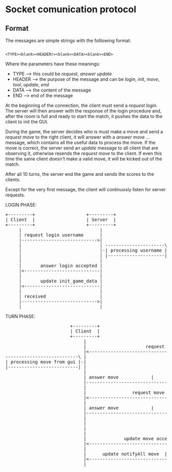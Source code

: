 # Socket comunication protocol

## Format
The messages are simple strings with the folllowing format: 
```

<TYPE><blank><HEADERr><blank><DATA><blank><END>

````
Where the parameters have these meanings:
* TYPE --> this could be *request*, *answer* *update*
* HEADER --> the purpose of the message and can be *login*, *init*, *move*, *tool*, *update*, *end*
* DATA --> the content of the message
* END --> end of the message

At the beginning of the connection, the client must send a *request login*. The server will then answer with the response of the login procedure and, after the room is full and ready to start the match, it  pushes the data to the client to init the GUI.

During the game, the server decides who is must make a move and send a *request move* to the right client, it will answer with a *answer move ...* message, which contains all the useful data to process the move. If the move is correct, the server send an *update* message to all client that are observing it, otherwise resends the *request move* to the client. If even this time the same client doesn't make a valid move, it will be kicked out of the match.

After all 10 turns, the server end the game and sends the scores to the clients.

Except for the very first message, the client will continuosly listen for server requests.


LOGIN PHASE:

<pre>
+---------+                   +---------+
| Client  |                   | Server  |
+---------+                   +---------+
     |                             |
     | request login username      |
     |---------------------------->|
     |                             | ----------------------\
     |                             |-| processing username |
     |                             | |---------------------|
     |                             |
     |       answer login accepted |
     |<----------------------------|
     |                             |
     |       update init_game_data |
     |<----------------------------|
     |                             |
     | received                    |
     |---------------------------->|
     |                             |</pre>
     
     
     
TURN PHASE:
<pre>
                        +---------+                         +---------+
                        | Client  |                         | Server  |
                        +---------+                         +---------+
                             |                                   |
                             |                      request move |
                             |<----------------------------------|
---------------------------\ |                                   |
| processing move from gui |-|                                   |
|--------------------------| |                                   |
                             |                                   |
                             | answer move <move type>           |
                             |---------------------------------->|
                             |                                   |
                             |                 request move type |
                             |<----------------------------------|
                             |                                   |
                             | answer move <move data>           |
                             |---------------------------------->|
                             |                                   | ----------------\
                             |                                   |-| checking move |
                             |                                   | |---------------|
                             |                                   |
                             |              update move accepted |
                             |<----------------------------------|
                             |                                   |
                             |      update notifyAll move <data> |
                             |<----------------------------------|
                             |                                   |</pre>
                                                                   


